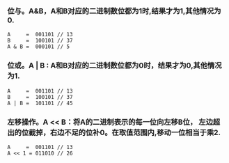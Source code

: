 ### 位与。A&B，A和B对应的二进制数位都为1时,结果才为1,其他情况为0. 
```
A     =  001101 // 13
B     =  100101 // 37
A & B =  000101 // 5
```

### 位或。A | B : A和B对应的二进制数位都为0时，结果才为0,其他情况为1.
```
A     =  001101 // 13
B     =  100101 // 37
A | B =  101101 // 45
```

### 左移操作。A << B：将A的二进制表示的每一位向左移B位， 左边超出的位截掉，右边不足的位补0。在取值范围内,移动一位相当于乘2.
```
A     =  001101 // 13
A << 1 = 011010 // 26
```